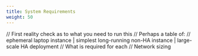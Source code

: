 ```yaml
---
title: System Requirements
weight: 50
---
```


// First reality check as to what you need to run this
// Perhaps a table of:
//   ephemeral laptop instance | simplest long-running non-HA instance | large-scale HA deployment
// What is required for each
// Network sizing

